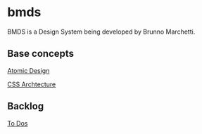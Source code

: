 # bmds

BMDS is a Design System being developed by Brunno Marchetti.

## Base concepts

[Atomic Design](atomic_design.md)

[CSS Archtecture](css_archtecture.md)

## Backlog

[To Dos](todos.md)  